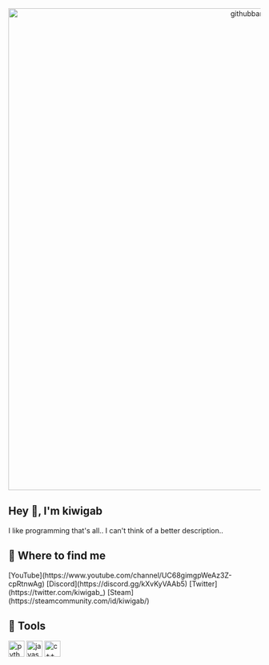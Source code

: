 
<center><img width="960" alt="githubbanner" src="https://user-images.githubusercontent.com/77127009/184540189-c40f74f7-656d-4fc9-a9ea-1edbc035d42a.png"></center>
<h2>Hey 👋, I'm kiwigab</h2>
I like programming that's all.. I can't think of a better description..

<h2>📑 Where to find me</h2>
[YouTube](https://www.youtube.com/channel/UC68gimgpWeAz3Z-cpRtnwAg)
[Discord](https://discord.gg/kXvKyVAAb5)
[Twitter](https://twitter.com/kiwigab_)
[Steam](https://steamcommunity.com/id/kiwigab/)

<h2>🤖 Tools</h2>
<img width="32" alt="python" src="https://user-images.githubusercontent.com/77127009/184541284-8454d76b-4dd3-4820-870c-e6f535b7dc74.png">
<img width="32" alt="javascript" src="https://user-images.githubusercontent.com/77127009/184541306-532959a6-f2d1-4fa7-bea2-305c2564da48.png">
<img width="32" alt="c++" src="https://user-images.githubusercontent.com/77127009/184541291-ca82beca-9ce9-4cf7-803a-e8387c5da8d8.png">

